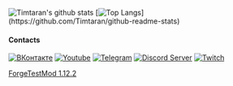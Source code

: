 ![Timtaran's github stats](https://github-readme-stats.vercel.app/api?username=Timtaran&show_icons=true&theme=chartreuse-dark) [![Top Langs](https://github-readme-stats.vercel.app/api/top-langs/?username=Timtaran&show_icons=true&theme=chartreuse-dark&hide_border=true")](https://github.com/Timtaran/github-readme-stats)

#### Contacts

[![ВКонтакте](https://img.shields.io/badge/VKontakte-40304f?style=for-the-badge&logo=vk)](https://vk.com/timtaran_yt)
[![Youtube](https://img.shields.io/badge/Youtube-30384f?style=for-the-badge&logo=youtube&logoColor=fb4747)](https://www.youtube.com/channel/UClq0qLLcH9vhkDZpsLR7BeA)
[![Telegram](https://img.shields.io/badge/Telegram-304f46?style=for-the-badge&logo=telegram)](https://t.me/timtaran_tlgrm)
[![Discord Server](https://img.shields.io/badge/discord%20server-40304f?style=for-the-badge&logo=discord)](https://discord.gg/S5ks5UAKDm)
[![Twitch](https://img.shields.io/badge/twitch-40304f?style=for-the-badge&logo=twitch)](https://twitch.tv/timtaran)

[ForgeTestMod 1.12.2](https://github.com/Timtaran/TestMod1-12-2)

